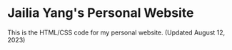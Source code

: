 # Jailia Yang's Personal Website

This is the HTML/CSS code for my personal website. 
(Updated August 12, 2023)
